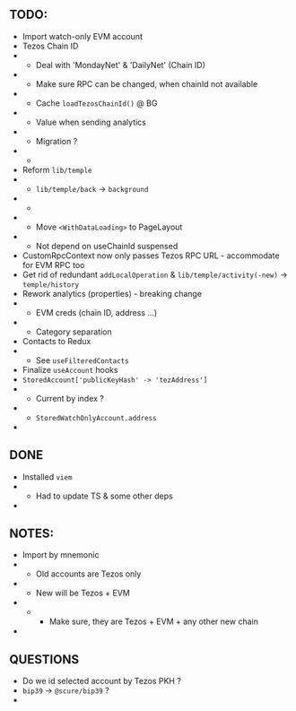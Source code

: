 ## TODO:

- Import watch-only EVM account
- Tezos Chain ID
- - Deal with 'MondayNet' & 'DailyNet' (Chain ID)
- - Make sure RPC can be changed, when chainId not available
- - Cache `loadTezosChainId()` @ BG
- - Value when sending analytics
- - Migration ?
- -
- Reform `lib/temple`
- - `lib/temple/back` -> `background`
- -
- - Move `<WithDataLoading>` to PageLayout
- - Not depend on useChainId suspensed
- CustomRpcContext now only passes Tezos RPC URL - accommodate for EVM RPC too
- Get rid of redundant `addLocalOperation` & `lib/temple/activity(-new)` -> `temple/history`
- Rework analytics (properties) - breaking change
- - EVM creds (chain ID, address ...)
- - Category separation
- Contacts to Redux
- - See `useFilteredContacts`
- Finalize `useAccount` hooks
- `StoredAccount['publicKeyHash' -> 'tezAddress']`
- - Current by index ?
- - `StoredWatchOnlyAccount.address`
-


## DONE

- Installed `viem`
- - Had to update TS & some other deps
-


## NOTES:

- Import by mnemonic
- - Old accounts are Tezos only
- - New will be Tezos + EVM
- - - Make sure, they are Tezos + EVM + any other new chain
-

## QUESTIONS

- Do we id selected account by Tezos PKH ?
- `bip39` -> `@scure/bip39` ?
-
